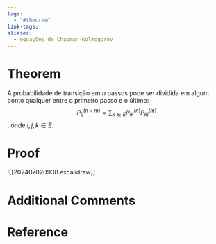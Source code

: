 ```yaml
---
tags:
  - "#theorem"
link-tags: 
aliases:
  - equações de Chapman-Kolmogorov
---
```

# Theorem
A probabilidade de transição em $n$ passos pode ser dividida em algum ponto qualquer entre o primeiro passo e o último: $$P^{(n+m)}_{ij} = \sum_{k \in E}P^{(n)}_{ik}P^{(m)}_{kj}$$, onde $i, j, k \in E$.
# Proof
![[202407020938.excalidraw]]

# Additional Comments


# Reference






